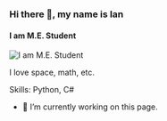 ### Hi there 👋, my name is Ian 
#### I am M.E. Student
![I am M.E. Student](https://www.google.com/url?sa=i&url=https%3A%2F%2Fdribbble.com%2Fshots%2F6124573-Pokeball&psig=AOvVaw1ytz4Rrjs_kFIc3dHm1vQv&ust=1744215342734000&source=images&cd=vfe&opi=89978449&ved=0CBAQjRxqFwoTCOiX79HqyIwDFQAAAAAdAAAAABAE)

I love space, math, etc.

Skills: Python, C#

- 🔭 I’m currently working on this page. 

